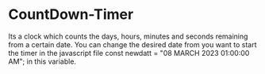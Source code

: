 # CountDown-Timer
Its a clock which counts the days, hours, minutes and seconds remaining from a certain date.
You can change the desired date from you want to start the timer in the javascript file
const newdatt = "08 MARCH 2023 01:00:00 AM"; in this variable.
